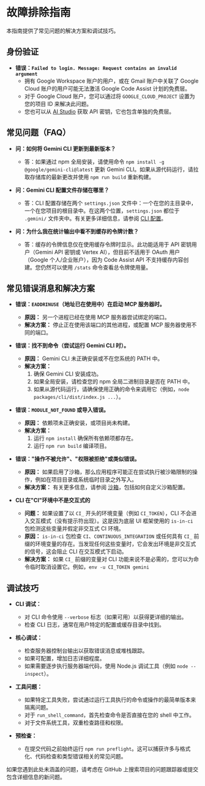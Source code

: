 # 故障排除指南

本指南提供了常见问题的解决方案和调试技巧。

## 身份验证

- **错误：`Failed to login. Message: Request contains an invalid argument`**
  - 拥有 Google Workspace 账户的用户，或在 Gmail 账户中关联了 Google Cloud 账户的用户可能无法激活 Google Code Assist 计划的免费层。
  - 对于 Google Cloud 账户，您可以通过将 `GOOGLE_CLOUD_PROJECT` 设置为您的项目 ID 来解决此问题。
  - 您也可以从 [AI Studio](https://aistudio.google.com/app/apikey) 获取 API 密钥，它也包含单独的免费层。

## 常见问题（FAQ）

- **问：如何将 Gemini CLI 更新到最新版本？**
  - 答：如果通过 npm 全局安装，请使用命令 `npm install -g @google/gemini-cli@latest` 更新 Gemini CLI。如果从源代码运行，请拉取存储库的最新更改并使用 `npm run build` 重新构建。

- **问：Gemini CLI 配置文件存储在哪里？**
  - 答：CLI 配置存储在两个 `settings.json` 文件中：一个在您的主目录中，一个在您项目的根目录中。在这两个位置，`settings.json` 都位于 `.gemini/` 文件夹中。有关更多详细信息，请参阅 [CLI 配置](./cli/configuration.md)。

- **问：为什么我在统计输出中看不到缓存的令牌计数？**
  - 答：缓存的令牌信息仅在使用缓存令牌时显示。此功能适用于 API 密钥用户（Gemini API 密钥或 Vertex AI），但目前不适用于 OAuth 用户（Google 个人/企业账户），因为 Code Assist API 不支持缓存内容创建。您仍然可以使用 `/stats` 命令查看总令牌使用量。

## 常见错误消息和解决方案

- **错误：`EADDRINUSE`（地址已在使用中）在启动 MCP 服务器时。**
  - **原因：** 另一个进程已经在使用 MCP 服务器尝试绑定的端口。
  - **解决方案：**
    停止正在使用该端口的其他进程，或配置 MCP 服务器使用不同的端口。

- **错误：找不到命令（尝试运行 Gemini CLI 时）。**
  - **原因：** Gemini CLI 未正确安装或不在您系统的 PATH 中。
  - **解决方案：**
    1. 确保 Gemini CLI 安装成功。
    2. 如果全局安装，请检查您的 npm 全局二进制目录是否在 PATH 中。
    3. 如果从源代码运行，请确保使用正确的命令来调用它（例如，`node packages/cli/dist/index.js ...`）。

- **错误：`MODULE_NOT_FOUND` 或导入错误。**
  - **原因：** 依赖项未正确安装，或项目尚未构建。
  - **解决方案：**
    1. 运行 `npm install` 确保所有依赖项都存在。
    2. 运行 `npm run build` 编译项目。

- **错误："操作不被允许"、"权限被拒绝"或类似错误。**
  - **原因：** 如果启用了沙箱，那么应用程序可能正在尝试执行被沙箱限制的操作，例如在项目目录或系统临时目录之外写入。
  - **解决方案：** 有关更多信息，请参阅 [沙箱](./cli/configuration.md#sandboxing)，包括如何自定义沙箱配置。

- **CLI 在"CI"环境中不是交互式的**
  - **问题：** 如果设置了以 `CI_` 开头的环境变量（例如 `CI_TOKEN`），CLI 不会进入交互模式（没有提示符出现）。这是因为底层 UI 框架使用的 `is-in-ci` 包检测这些变量并假定非交互式 CI 环境。
  - **原因：** `is-in-ci` 包检查 `CI`、`CONTINUOUS_INTEGRATION` 或任何具有 `CI_` 前缀的环境变量的存在。当发现任何这些变量时，它会发出环境是非交互式的信号，这会阻止 CLI 在交互模式下启动。
  - **解决方案：** 如果 `CI_` 前缀的变量对 CLI 功能来说不是必需的，您可以为命令临时取消设置它。例如，`env -u CI_TOKEN gemini`

## 调试技巧

- **CLI 调试：**
  - 对 CLI 命令使用 `--verbose` 标志（如果可用）以获得更详细的输出。
  - 检查 CLI 日志，通常在用户特定的配置或缓存目录中找到。

- **核心调试：**
  - 检查服务器控制台输出以获取错误消息或堆栈跟踪。
  - 如果可配置，增加日志详细程度。
  - 如果需要逐步执行服务器端代码，使用 Node.js 调试工具（例如 `node --inspect`）。

- **工具问题：**
  - 如果特定工具失败，尝试通过运行工具执行的命令或操作的最简单版本来隔离问题。
  - 对于 `run_shell_command`，首先检查命令是否直接在您的 shell 中工作。
  - 对于文件系统工具，双重检查路径和权限。

- **预检查：**
  - 在提交代码之前始终运行 `npm run preflight`。这可以捕获许多与格式化、代码检查和类型错误相关的常见问题。

如果您遇到此处未涵盖的问题，请考虑在 GitHub 上搜索项目的问题跟踪器或提交包含详细信息的新问题。 